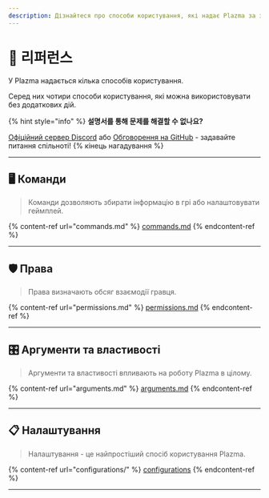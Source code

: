 ```yaml
---
description: Дізнайтеся про способи користування, які надає Plazma за замовчуванням.
---
```


# 📜 리퍼런스

У Plazma надається кілька способів користування.

Серед них чотири способи користування, які можна використовувати без додаткових дій.

{% hint style="info" %}
**설명서를 통해 문제를 해결할 수 없나요?**

[Офіційний сервер Discord](https://discord.gg/MmfC52K8A8) або [Обговорення на GitHub](https://github.com/PlazmaMC/PlazmaBukkit/discussions) - задавайте питання спільноті!
{% кінець нагадування %}

***

## 🖥️ Команди <a href="#id-1" id="id-1"></a>

> Команди дозволяють збирати інформацію в грі або налаштовувати геймплей.

{% content-ref url="commands.md" %}
[commands.md](commands.md)
{% endcontent-ref %}

***

## 🛡️ Права <a href="#id-2" id="id-2"></a>

> Права визначають обсяг взаємодії гравця.

{% content-ref url="permissions.md" %}
[permissions.md](permissions.md)
{% endcontent-ref %}

***

## 🎛️ Аргументи та властивості <a href="#id-3" id="id-3"></a>

> Аргументи та властивості впливають на роботу Plazma в цілому.

{% content-ref url="arguments.md" %}
[arguments.md](arguments.md)
{% endcontent-ref %}

***

## 📋 Налаштування <a href="#id-4" id="id-4"></a>

> Налаштування - це найпростіший спосіб користування Plazma.

{% content-ref url="configurations/" %}
[configurations](configurations/)
{% endcontent-ref %}

***
